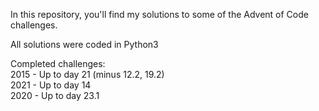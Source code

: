 In this repository, you'll find my solutions to some of the Advent of Code challenges.

All solutions were coded in Python3

Completed challenges: \
2015 - Up to day 21 (minus 12.2, 19.2) \
2021 - Up to day 14 \
2020 - Up to day 23.1

